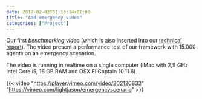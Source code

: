 ```yaml
---
date: 2017-02-02T01:13:14+01:00
title: "Add emergency video"
categories: ["Project"]
---
```


Our first _benchmarking video_ (which is also inserted into our [technical report](/publication)). The video present a performance test of our framework with 15.000 agents on an emergency scenarion. 
<!--more--> 

The video is running in realtime on a single computer (iMac with 2,9 GHz Intel Core i5, 16 GB RAM and OSX El Captain 10.11.6).

{{< video "https://player.vimeo.com/video/202120833" "https://vimeo.com/lightjason/emergencyscenario" >}}
